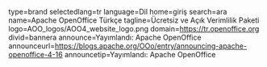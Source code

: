 type=brand
selectedlang=tr
language=Dil
home=giriş
search=ara
name=Apache OpenOffice Türkçe
tagline=Ücretsiz ve Açık Verimlilik Paketi
logo=AOO_logos/AOO4_website_logo.png
domain=https://tr.openoffice.org
divid=bannera
announce=Yayımlandı: Apache OpenOffice
announceurl=https://blogs.apache.org/OOo/entry/announcing-apache-openoffice-4-16
announcetip=Yayımlandı: Apache OpenOffice
~~~~~~
